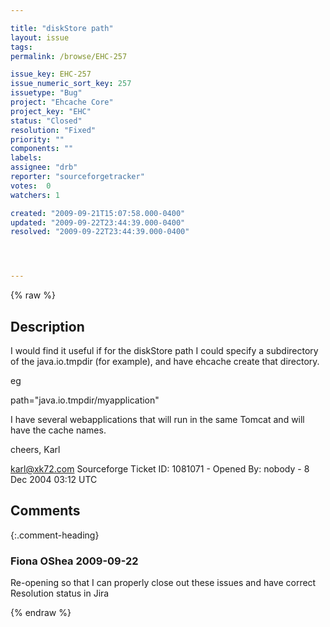 ```yaml
---

title: "diskStore path"
layout: issue
tags: 
permalink: /browse/EHC-257

issue_key: EHC-257
issue_numeric_sort_key: 257
issuetype: "Bug"
project: "Ehcache Core"
project_key: "EHC"
status: "Closed"
resolution: "Fixed"
priority: ""
components: ""
labels: 
assignee: "drb"
reporter: "sourceforgetracker"
votes:  0
watchers: 1

created: "2009-09-21T15:07:58.000-0400"
updated: "2009-09-22T23:44:39.000-0400"
resolved: "2009-09-22T23:44:39.000-0400"




---
```


{% raw %}

## Description

<div markdown="1" class="description">

I would find it useful if for the diskStore path I could 
specify a subdirectory of the java.io.tmpdir (for 
example), and have ehcache create that directory.

eg

path="java.io.tmpdir/myapplication"

I have several webapplications that will run in the same 
Tomcat and will have the cache names.

cheers,
Karl

karl@xk72.com
Sourceforge Ticket ID: 1081071 - Opened By: nobody - 8 Dec 2004 03:12 UTC

</div>

## Comments


{:.comment-heading}
### **Fiona OShea** <span class="date">2009-09-22</span>

<div markdown="1" class="comment">

Re-opening so that I can properly close out these issues and have correct Resolution status in Jira

</div>



{% endraw %}
